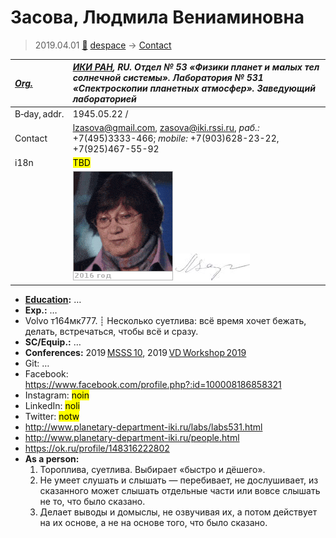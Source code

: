# Засова, Людмила Вениаминовна
> 2019.04.01 [🚀](../index/index.md) [despace](index.md) → [Contact](contact.md)

|*[Org.](contact.md)*|*[ИКИ РАН](zz_iki_ras.md), RU. Отдел № 53 «Физики планет и малых тел солнечной системы». Лаборатория № 531 «Спектроскопии планетных атмосфер». Заведующий лабораторией*|
|:--|:--|
|B‑day, addr.|1945.05.22 /|
|Contact|<lzasova@gmail.com>, <zasova@iki.rssi.ru>, *раб.:* +7(495)3333-466; *mobile:* +7(903)628-23-22, +7(925)467-55-92|
|i18n|<mark>TBD</mark>|
||![](f/contact/z/zasova1_animated.gif) [![](f/contact/z/zasova1_sign_thumb.jpg)](f/contact/z/zasova1_sign.png)|

   - **[Education](edu.md):** …
   - **Exp.:** …
   - Volvo т164мк777. ┊ Несколько суетлива: всё время хочет бежать, делать, встречаться, чтобы всё и сразу.
   - **SC/Equip.:** …
   - **Conferences:** 2019 [MSSS 10](msss_10.md), 2019 [VD Workshop 2019](vdws2019.md)
   - Git: …
   - Facebook: <https://www.facebook.com/profile.php?:id=100008186858321>
   - Instagram: <mark>noin</mark>
   - LinkedIn: <mark>noli</mark>
   - Twitter: <mark>notw</mark>
   - <http://www.planetary-department-iki.ru/labs/labs531.html>
   - <http://www.planetary-department-iki.ru/people.html>
   - <https://ok.ru/profile/148316222802>
   - **As a person:**
      1. Тороплива, суетлива. Выбирает «быстро и дёшего».
      1. Не умеет слушать и слышать — перебивает, не дослушивает, из сказанного может слышать отдельные части или вовсе слышать не то, что было сказано.
      1. Делает выводы и домыслы, не озвучивая их, а потом действует на их основе, а не на основе того, что было сказано.
